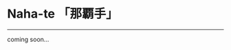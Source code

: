 # Naha-te 「那覇手」
---

coming soon...

<!--https://www.wikiwand.com/en/Naha-te#/Naha-te 
https://karatedo.hakuakai-matsubushidojo.com/Nahate.html -->
